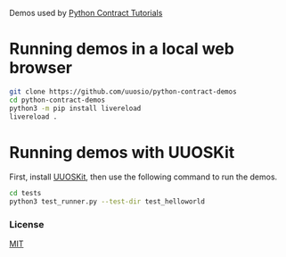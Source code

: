 Demos used by [Python Contract Tutorials](https://uuos.io/static/tutorials.html)


# Running demos in a local web browser

```bash
git clone https://github.com/uuosio/python-contract-demos
cd python-contract-demos
python3 -m pip install livereload
livereload .
```

# Running demos with UUOSKit

First, install [UUOSKit](https://github.com/uuosio/uuoskit), then use the following command to run the demos.

```bash
cd tests
python3 test_runner.py --test-dir test_helloworld
```


### License
[MIT](./LICENSE)
